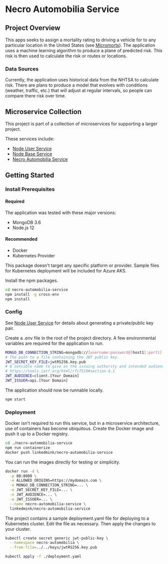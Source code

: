 # Necro Automobilia Service
## Project Overview
This apps seeks to assign a mortality rating to driving a vehicle for to any particular location in 
the United States (see [Micromorts](https://en.wikipedia.org/wiki/Micromort)). The application uses 
a machine learning algorithm to produce a plane of predicted risk. This risk is then used to 
calculate the risk or routes or locations.

### Data Sources
Currently, the application uses historical data from the NHTSA to calculate risk. There are plans 
to produce a model that evolves with conditions (weather, traffic, etc.) that will adjust at regular 
intervals, so people can compare there risk over time.

## Microservice Collection
This project is part of a collection of microservices for supporting a larger project.

These services include:
* [Node User Service](https://github.com/LinkedMink/node-user-service)
* [Node Base Service](https://github.com/LinkedMink/node-base-service)
* [Necro Automobilia Service](https://github.com/LinkedMink/necro-automobilia-service)

## Getting Started
### Install Prerequisites 
#### Required
The application was tested with these major versions:
* MongoDB 3.6
* Node.js 12

#### Recommended
* Docker
* Kubernetes Provider

This package doesn't target any specific platform or provider. Sample files for Kubernetes 
deployment will be included for Azure AKS.

Install the npm packages.

```sh
cd necro-automobilia-service
npm install -g cross-env
npm install
```

### Config
See [Node User Service](https://github.com/LinkedMink/node-user-service) for details about
generating a private/public key pair.

Create a .env file in the root of the project directory. A few environmental variables 
are required for the application to run.

```sh
MONGO_DB_CONNECTION_STRING=mongodb://[username:password@]host1[:port1][,host2[:port2],...[,hostN[:portN]]][/[database.collection][?options]]
# The path to a file containing the JWT public key. 
JWT_SECRET_KEY_FILE=jwtRS256.key.pub
# A sensible name to give as the issuing authority and intended audience
# https://tools.ietf.org/html/rfc7519#section-4.1
JWT_AUDIENCE=client.[Your Domain]
JWT_ISSUER=api.[Your Domain]
```

The application should now be runnable locally.

```sh
npm start
```

### Deployment
Docker isn't required to run this service, but in a microservice architecture, use of containers 
has become ubiquitous. Create the Docker image and push it up to a Docker registry.

```sh
cd ./necro-automobilia-service
npm run containerize
docker push linkedmink/necro-automobilia-service
```

You can run the images directly for testing or simplicity.

```sh
docker run -d \
  -p 80:8080 \
  -e ALLOWED_ORIGINS=https://mydomain.com \
  -e MONGO_DB_CONNECTION_STRING=... \
  -e JWT_SECRET_KEY_FILE=... \
  -e JWT_AUDIENCE=... \
  -e JWT_ISSUER=... \
  --name necro-automobilia-service \
  linkedmink/necro-automobilia-service
```

The project contains a sample deployment.yaml file for deploying to a Kubernetes cluster. Edit the 
file as necessary. Then apply the changes to your cluster.

```sh
kubectl create secret generic jwt-public-key \
  --namespace necro-automobilia \
  --from-file=../../keys/jwtRS256.key.pub

kubectl apply -f ./deployment.yaml
```
